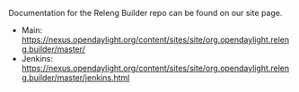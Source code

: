 Documentation for the Releng Builder repo can be found on our site page.

* Main: https://nexus.opendaylight.org/content/sites/site/org.opendaylight.releng.builder/master/
* Jenkins: https://nexus.opendaylight.org/content/sites/site/org.opendaylight.releng.builder/master/jenkins.html
